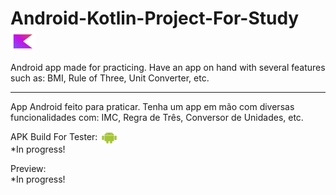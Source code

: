 # Android-Kotlin-Project-For-Study <img align="center" alt="mateusayres-Kotlin" height="30" width="40" src="https://raw.githubusercontent.com/devicons/devicon/master/icons/kotlin/kotlin-original.svg">

Android app made for practicing. Have an app on hand with several features such as: BMI, Rule of Three, Unit Converter, etc.

**********************************************

App Android feito para praticar. Tenha um app em mão com diversas funcionalidades com: IMC, Regra de Três, Conversor de Unidades, etc.

APK Build For Tester: <img align="center" alt="mateusayres-Android" height="20" width="30" src="https://raw.githubusercontent.com/devicons/devicon/master/icons/android/android-original.svg">
<br>
*In progress! <!-- <a href="https://github.com/mateusayres/android-kotlin-project-for-study/raw/main/ProjectForStudy%20v1.1.0.0.apk">ProjectForStudy v1.1.0.0.apk</a> -->

Preview: <br>
*In progress! 
<!-- <p align="center">
  <img src="https://github.com/mateusayres/android-kotlin-project-for-study/assets/168099824/ad12db1d-3b8a-42ee-b71d-6cd2f85219cb" width="270" height="600">
  <img src="https://github.com/mateusayres/android-kotlin-project-for-study/assets/168099824/5798a797-90a4-4cc6-812a-fa396f1e5e04" width="270" height="600">
  <img src="https://github.com/user-attachments/assets/959e4223-80c4-4228-b4ff-25bda4063b04" width="270" height="600">
</p> -->
